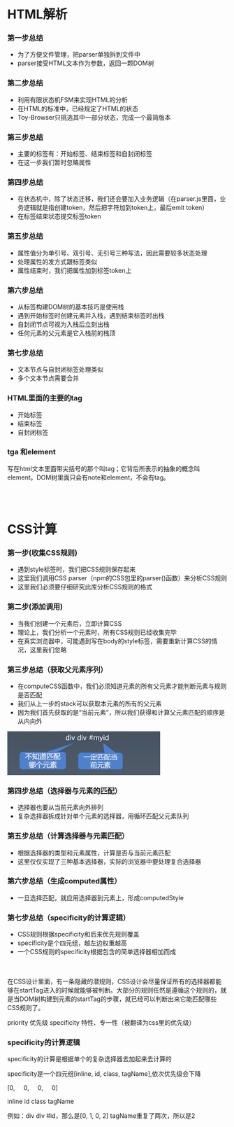 # HTML解析
### 第一步总结
- 为了方便文件管理，把parser单独拆到文件中
- parser接受HTML文本作为参数，返回一颗DOM树

### 第二步总结
- 利用有限状态机FSM来实现HTML的分析
- 在HTML的标准中，已经规定了HTML的状态
- Toy-Browser只挑选其中一部分状态，完成一个最简版本

### 第三步总结
- 主要的标签有：开始标签、结束标签和自封闭标签
- 在这一步我们暂时忽略属性

### 第四步总结
- 在状态机中，除了状态迁移，我们还会要加入业务逻辑（在parser.js里面，业务逻辑就是指创建token，然后把字符加到token上，最后emit token）
- 在标签结束状态提交标签token

### 第五步总结
- 属性值分为单引号、双引号、无引号三种写法，因此需要较多状态处理
- 处理属性的发方式跟标签类似
- 属性结束时，我们把属性加到标签token上

### 第六步总结
- 从标签构建DOM树的基本技巧是使用栈
- 遇到开始标签时创建元素并入栈，遇到结束标签时出栈
- 自封闭节点可视为入栈后立刻出栈
- 任何元素的父元素是它入栈前的栈顶

### 第七步总结
- 文本节点与自封闭标签处理类似
- 多个文本节点需要合并


### HTML里面的主要的tag
- 开始标签
- 结束标签
- 自封闭标签


### tga 和element
写在html文本里面带尖括号的那个叫tag；它背后所表示的抽象的概念叫element。DOM树里面只会有note和element，不会有tag。

<br><br>
# CSS计算

### 第一步(收集CSS规则)
- 遇到style标签时，我们把CSS规则保存起来
- 这里我们调用CSS parser（npm的CSS包里的parser()函数）来分析CSS规则
- 这里我们必须要仔细研究此库分析CSS规则的格式

### 第二步(添加调用)
- 当我们创建一个元素后，立即计算CSS
- 理论上，我们分析一个元素时，所有CSS规则已经收集完毕
- 在真实浏览器中，可能遇到写在body的style标签，需要重新计算CSS的情况，这里我们忽略

### 第三步总结（获取父元素序列）
- 在computeCSS函数中，我们必须知道元素的所有父元素才能判断元素与规则是否匹配
- 我们从上一步的stack可以获取本元素的所有的父元素
- 因为我们首先获取的是“当前元素”，所以我们获得和计算父元素匹配的顺序是从内向外<br>
 <img src="./image/获取父元素序列.png" width = "350" height = "100" alt="ISO-OSI七层网络模型" align=center />

### 第四步总结（选择器与元素的匹配）
- 选择器也要从当前元素向外排列
- 复杂选择器拆成针对单个元素的选择器，用循环匹配父元素队列

### 第五步总结（计算选择器与元素匹配）
- 根据选择器的类型和元素属性，计算是否与当前元素匹配
- 这里仅仅实现了三种基本选择器，实际的浏览器中要处理复合选择器 

### 第六步总结（生成computed属性）
- 一旦选择匹配，就应用选择器到元素上，形成computedStyle

### 第七步总结（specificity的计算逻辑）
- CSS规则根据specificity和后来优先规则覆盖
- specificity是个四元组，越左边权重越高
- 一个CSS规则的specificity根据包含的简单选择器相加而成


<br><br>
在CSS设计里面，有一条隐藏的潜规则，CSS设计会尽量保证所有的选择器都能够在startTag进入的时候就能够被判断。大部分的规则任然是遵循这个规则的，就是当DOM树构建到元素的startTag的步骤，就已经可以判断出来它能匹配哪些CSS规则了。

priority 优先级
specificity 特性、专一性（被翻译为css里的优先级）

### specificity的计算逻辑

specificity的计算是根据单个的复杂选择器去加起来去计算的

specificity是一个四元组[inline, id, class, tagName],依次优先级会下降

[0, &nbsp;&nbsp;&nbsp;&nbsp;0, &nbsp;&nbsp;&nbsp;&nbsp;0, &nbsp;&nbsp;&nbsp;&nbsp;0]

inline   id   class  tagName

例如：div div #id，那么是[0, 1, 0, 2] tagName重复了两次，所以是2

